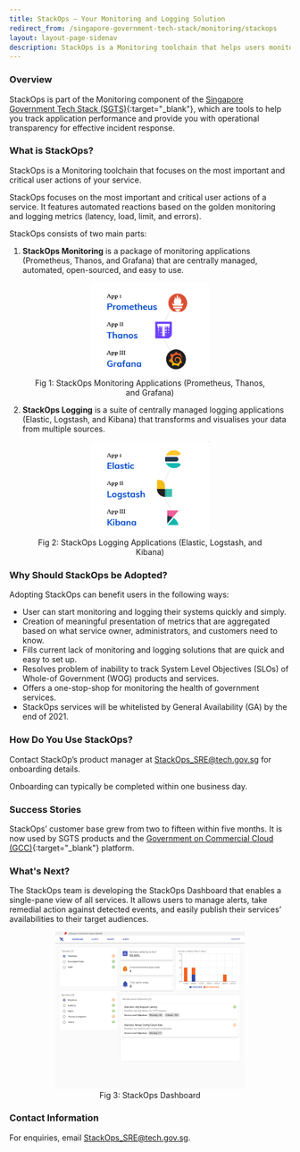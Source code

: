 ```yaml
---
title: StackOps – Your Monitoring and Logging Solution
redirect_from: /singapore-government-tech-stack/monitoring/stackops
layout: layout-page-sidenav
description: StackOps is a Monitoring toolchain that helps users monitor and log the most important and critical user actions for their applications.
---
```


### Overview

StackOps is part of the Monitoring component of the [Singapore Government Tech Stack (SGTS)](https://www.developer.tech.gov.sg/singapore-government-tech-stack/overview/index.html){:target="_blank"}, which are tools to help you track application performance and provide you with operational transparency for effective incident response.

### What is StackOps?

StackOps is a Monitoring toolchain that focuses on the most important and critical user actions of your service.

StackOps focuses on the most important and critical user actions of a service. It features automated reactions based on the golden monitoring and logging metrics (latency, load, limit, and errors).

StackOps consists of two main parts:
1. **StackOps Monitoring** is a package of monitoring applications (Prometheus, Thanos, and Grafana) that are centrally managed, automated, open-sourced, and easy to use.
<figure style="text-align: center">
  <img
    src="/assets/img/stackops-fig1.png" width="50%" height="50%" 
    alt="Fig 1: StackOps Monitoring Applications (Prometheus, Thanos, and Grafana)"
  />
  <figcaption>Fig 1: StackOps Monitoring Applications (Prometheus, Thanos, and Grafana)</figcaption>
</figure>

2. **StackOps Logging** is a suite of centrally managed logging applications (Elastic, Logstash, and Kibana) that transforms and visualises your data from multiple sources.
<figure style="text-align: center">
  <img
    src="/assets/img/stackops-fig2.png" width="50%" height="50%" 
    alt="Fig 2: StackOps Logging Applications (Elastic, Logstash, and Kibana)"
  />
  <figcaption>Fig 2: StackOps Logging Applications (Elastic, Logstash, and Kibana)</figcaption>
</figure>

### Why Should StackOps be Adopted?

Adopting StackOps can benefit users in the following ways:
-	User can start monitoring and logging their systems quickly and simply.
-	Creation of meaningful presentation of metrics that are aggregated based on what service owner, administrators, and customers need to know.
-	Fills current lack of monitoring and logging solutions that are quick and easy to set up.
-	Resolves problem of inability to track System Level Objectives (SLOs) of Whole-of Government (WOG) products and services.
-	Offers a one-stop-shop for monitoring the health of government services.
-	StackOps services will be whitelisted by General Availability (GA) by the end of 2021.

### How Do You Use StackOps?

Contact StackOp’s product manager at <StackOps_SRE@tech.gov.sg> for onboarding details. 

Onboarding can typically be completed within one business day.

### Success Stories

StackOps’ customer base grew from two to fifteen within five months. It is now used by SGTS products and the [Government on Commercial Cloud (GCC)](https://www.developer.tech.gov.sg/technologies/infrastructure-and-hosting/government-on-commercial-cloud.html){:target="_blank"} platform.

### What's Next?

The StackOps team is developing the StackOps Dashboard that enables a single-pane view of all services. It allows users to manage alerts, take remedial action against detected events, and easily publish their services’ availabilities to their target audiences.
<figure style="text-align: center">
  <img
    src="/assets/img/stackops-fig3.png" width="80%" height="80%" 
    alt="Fig 3: StackOps Dashboard"
  />
  <figcaption>Fig 3: StackOps Dashboard</figcaption>
</figure>

### Contact Information

For enquiries, email <StackOps_SRE@tech.gov.sg>.
